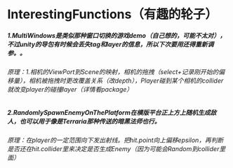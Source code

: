 # InterestingFunctions（有趣的轮子）


##### 1.MultiWindows是类似那种窗口切换的游戏demo（自己想的，可能不太对），不过unity的导包有时候会丢失tag和layer的信息，所以下次要用还得重新调参。。 
###### 原理：1.相机的ViewPort到Scene的映射，相机的拖拽（select+记录刚开始的偏移量），相机被拖拽时更改覆盖关系（改depth），Player碰到某个相机的collider就改变player的碰撞layer（详情看package）
##### 2.RandomlySpawnEnemyOnThePlatform在横版平台正上方上随机生成敌人，也可以用于像是Terraria那种传送的暗黑法师也行。
###### 原理：在player的一定范围向下发出射线。把hit.point向上偏移epsilon，再判断是否还在hit.collider里来决定是否生成Enemy（因为可能会Random到collider里面）

